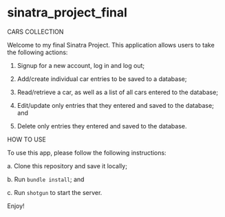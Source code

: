 # sinatra_project_final

CARS COLLECTION

Welcome to my final Sinatra Project. This application allows users to take the following actions:

  1. Signup for a new account, log in and log out;

  2. Add/create individual car entries to be saved to a database;

  3. Read/retrieve a car, as well as a list of all cars entered to the database;

  4. Edit/update only entries that they entered and saved to the database; and

  5. Delete only entries they entered and saved to the database.


HOW TO USE

To use this app, please follow the following instructions:

  a. Clone this repository and save it locally;

  b. Run `bundle install`; and

  c. Run `shotgun` to start the server.

Enjoy!
